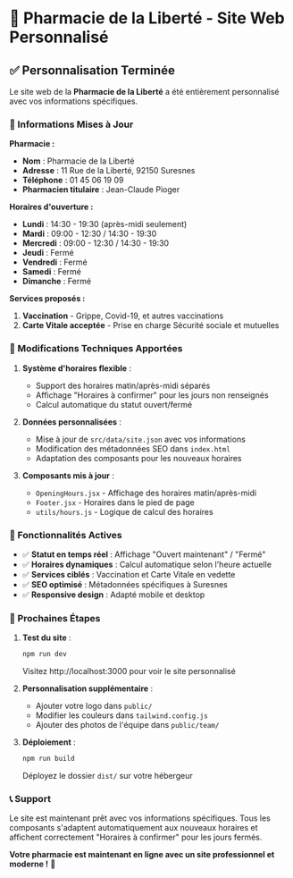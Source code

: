 # 🏥 Pharmacie de la Liberté - Site Web Personnalisé

## ✅ Personnalisation Terminée

Le site web de la **Pharmacie de la Liberté** a été entièrement personnalisé avec vos informations spécifiques.

### 📍 Informations Mises à Jour

**Pharmacie :**
- **Nom** : Pharmacie de la Liberté
- **Adresse** : 11 Rue de la Liberté, 92150 Suresnes
- **Téléphone** : 01 45 06 19 09
- **Pharmacien titulaire** : Jean-Claude Pioger

**Horaires d'ouverture :**
- **Lundi** : 14:30 - 19:30 (après-midi seulement)
- **Mardi** : 09:00 - 12:30 / 14:30 - 19:30
- **Mercredi** : 09:00 - 12:30 / 14:30 - 19:30
- **Jeudi** : Fermé
- **Vendredi** : Fermé
- **Samedi** : Fermé
- **Dimanche** : Fermé

**Services proposés :**
1. **Vaccination** - Grippe, Covid-19, et autres vaccinations
2. **Carte Vitale acceptée** - Prise en charge Sécurité sociale et mutuelles

### 🔧 Modifications Techniques Apportées

1. **Système d'horaires flexible** :
   - Support des horaires matin/après-midi séparés
   - Affichage "Horaires à confirmer" pour les jours non renseignés
   - Calcul automatique du statut ouvert/fermé

2. **Données personnalisées** :
   - Mise à jour de `src/data/site.json` avec vos informations
   - Modification des métadonnées SEO dans `index.html`
   - Adaptation des composants pour les nouveaux horaires

3. **Composants mis à jour** :
   - `OpeningHours.jsx` - Affichage des horaires matin/après-midi
   - `Footer.jsx` - Horaires dans le pied de page
   - `utils/hours.js` - Logique de calcul des horaires

### 🎯 Fonctionnalités Actives

- ✅ **Statut en temps réel** : Affichage "Ouvert maintenant" / "Fermé"
- ✅ **Horaires dynamiques** : Calcul automatique selon l'heure actuelle
- ✅ **Services ciblés** : Vaccination et Carte Vitale en vedette
- ✅ **SEO optimisé** : Métadonnées spécifiques à Suresnes
- ✅ **Responsive design** : Adapté mobile et desktop

### 🚀 Prochaines Étapes

1. **Test du site** :
   ```bash
   npm run dev
   ```
   Visitez http://localhost:3000 pour voir le site personnalisé

2. **Personnalisation supplémentaire** :
   - Ajouter votre logo dans `public/`
   - Modifier les couleurs dans `tailwind.config.js`
   - Ajouter des photos de l'équipe dans `public/team/`

3. **Déploiement** :
   ```bash
   npm run build
   ```
   Déployez le dossier `dist/` sur votre hébergeur

### 📞 Support

Le site est maintenant prêt avec vos informations spécifiques. Tous les composants s'adaptent automatiquement aux nouveaux horaires et affichent correctement "Horaires à confirmer" pour les jours fermés.

**Votre pharmacie est maintenant en ligne avec un site professionnel et moderne !** 🎉

